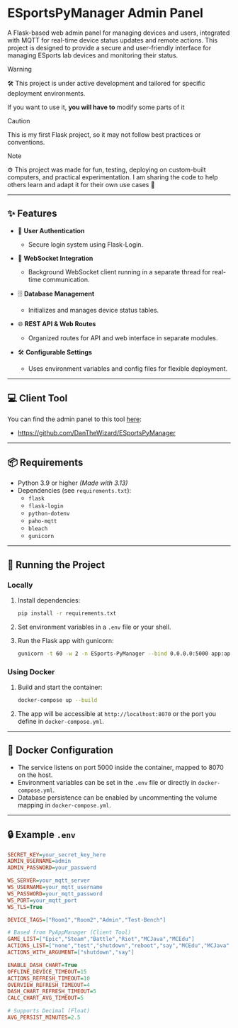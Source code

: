 # ESportsPyManager Admin Panel

A Flask-based web admin panel for managing devices and users, integrated with MQTT for real-time device status updates and remote actions. This project is designed to provide a secure and user-friendly interface for managing ESports lab devices and monitoring their status.

> [!Warning]
> 🛠️ This project is under active development and tailored for specific deployment environments.
>
> If you want to use it, **you will have to** modify some parts of it

> [!CAUTION]
> This is my first Flask project, so it may not follow best practices or conventions.


> [!NOTE]  
> ⚙️ This project was made for fun, testing, deploying on custom-built computers, and practical experimentation.
> I am sharing the code to help others learn and adapt it for their own use cases 🙂

---

## ✨ Features

- 🔐 **User Authentication**
  - Secure login system using Flask-Login.
  
- 🔄 **WebSocket Integration**
  - Background WebSocket client running in a separate thread for real-time communication.
  
- 🗄️ **Database Management**
  - Initializes and manages device status tables.
  
- 🌐 **REST API & Web Routes**
  - Organized routes for API and web interface in separate modules.
  
- 🛠️ **Configurable Settings**
  - Uses environment variables and config files for flexible deployment.

---

## 💻 Client Tool
You can find the admin panel to this tool [here](https://github.com/DanTheWizard/ESportsPyManager):
- https://github.com/DanTheWizard/ESportsPyManager

---

## 📦 Requirements

- Python 3.9 or higher _(Made with 3.13)_
- Dependencies (see `requirements.txt`):
  - `flask`
  - `flask-login`
  - `python-dotenv`
  - `paho-mqtt`
  - `bleach`
  - `gunicorn`

---

## 🚀 Running the Project

### Locally

1. Install dependencies:
   ```bash
   pip install -r requirements.txt
   ```

2. Set environment variables in a `.env` file or your shell.

3. Run the Flask app with gunicorn:
   ```bash
   gunicorn -t 60 -w 2 -n ESports-PyManager --bind 0.0.0.0:5000 app:app
   ```

### Using Docker

1. Build and start the container:
   ```bash
   docker-compose up --build
   ```

2. The app will be accessible at `http://localhost:8070` or the port you define in `docker-compose.yml`.

---

## 🔧 Docker Configuration

- The service listens on port 5000 inside the container, mapped to 8070 on the host.
- Environment variables can be set in the `.env` file or directly in `docker-compose.yml`.
- Database persistence can be enabled by uncommenting the volume mapping in `docker-compose.yml`.

---

## 🔒 Example `.env`

```ini
SECRET_KEY=your_secret_key_here
ADMIN_USERNAME=admin
ADMIN_PASSWORD=your_password

WS_SERVER=your_mqtt_server
WS_USERNAME=your_mqtt_username
WS_PASSWORD=your_mqtt_password
WS_PORT=your_mqtt_port
WS_TLS=True

DEVICE_TAGS=["Room1","Room2","Admin","Test-Bench"]

# Based from PyAppManager (Client Tool)
GAME_LIST=["Epic","Steam","Battle","Riot","MCJava","MCEdu"]
ACTIONS_LIST=["none","test","shutdown","reboot","say","MCEdu","MCJava","ID"]
ACTIONS_WITH_ARGUMENT=["shutdown","say"]

ENABLE_DASH_CHART=True
OFFLINE_DEVICE_TIMEOUT=15
ACTIONS_REFRESH_TIMEOUT=10
OVERVIEW_REFRESH_TIMEOUT=4
DASH_CHART_REFRESH_TIMEOUT=5
CALC_CHART_AVG_TIMEOUT=5

# Supports Decimal (Float)
AVG_PERSIST_MINUTES=2.5
```

